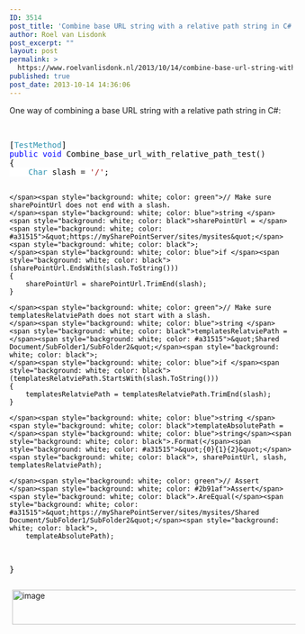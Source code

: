 ```yaml
---
ID: 3514
post_title: 'Combine base URL string with a relative path string in C#'
author: Roel van Lisdonk
post_excerpt: ""
layout: post
permalink: >
  https://www.roelvanlisdonk.nl/2013/10/14/combine-base-url-string-with-a-relative-path-string-in-c/
published: true
post_date: 2013-10-14 14:36:06
---
```

<p>One way of combining a base URL string with a relative path string in C#:</p>  <p>&#160;</p>   <pre class="code"><span style="background: white; color: black">[</span><span style="background: white; color: #2b91af">TestMethod</span><span style="background: white; color: black">]
</span><span style="background: white; color: blue">public void </span><span style="background: white; color: black">Combine_base_url_with_relative_path_test()
{
    </span><span style="background: white; color: #2b91af">Char </span><span style="background: white; color: black">slash = </span><span style="background: white; color: #a31515">'/'</span><span style="background: white; color: black">;

    </span><span style="background: white; color: green">// Make sure sharePointUrl does not end with a slash.
    </span><span style="background: white; color: blue">string </span><span style="background: white; color: black">sharePointUrl = </span><span style="background: white; color: #a31515">&quot;https://mySharePointServer/sites/mysites&quot;</span><span style="background: white; color: black">;
    </span><span style="background: white; color: blue">if </span><span style="background: white; color: black">(sharePointUrl.EndsWith(slash.ToString()))
    {
        sharePointUrl = sharePointUrl.TrimEnd(slash);
    }

    </span><span style="background: white; color: green">// Make sure templatesRelatviePath does not start with a slash.
    </span><span style="background: white; color: blue">string </span><span style="background: white; color: black">templatesRelatviePath = </span><span style="background: white; color: #a31515">&quot;Shared Document/SubFolder1/SubFolder2&quot;</span><span style="background: white; color: black">;
    </span><span style="background: white; color: blue">if </span><span style="background: white; color: black">(templatesRelatviePath.StartsWith(slash.ToString()))
    {
        templatesRelatviePath = templatesRelatviePath.TrimEnd(slash);
    }

    </span><span style="background: white; color: blue">string </span><span style="background: white; color: black">templateAbsolutePath = </span><span style="background: white; color: blue">string</span><span style="background: white; color: black">.Format(</span><span style="background: white; color: #a31515">&quot;{0}{1}{2}&quot;</span><span style="background: white; color: black">, sharePointUrl, slash, templatesRelatviePath);
            
    </span><span style="background: white; color: green">// Assert
    </span><span style="background: white; color: #2b91af">Assert</span><span style="background: white; color: black">.AreEqual(</span><span style="background: white; color: #a31515">&quot;https://mySharePointServer/sites/mysites/Shared Document/SubFolder1/SubFolder2&quot;</span><span style="background: white; color: black">, 
        templateAbsolutePath);
}</span></pre>
<a href="http://www.roelvanlisdonk.nl/wp-content/uploads/2013/10/image6.png" rel="lightbox"><img title="image" style="border-top: 0px; border-right: 0px; background-image: none; border-bottom: 0px; padding-top: 0px; padding-left: 0px; margin: 0px 5px; border-left: 0px; display: inline; padding-right: 0px" border="0" alt="image" src="http://www.roelvanlisdonk.nl/wp-content/uploads/2013/10/image_thumb6.png" width="524" height="62" /></a>